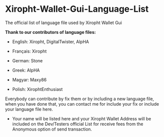 # Xiropht-Wallet-Gui-Language-List
The official list of language file used by Xiropht Wallet Gui

**Thank to our contributors of language files:**

- English: Xiropht, DigitalTwister, AlpHA

- Français: Xiropht

- German: Stone

- Greek: AlpHA

- Magyar: Maxy86

- Polish: XirophtEnthusiast

Everybody can contribute by fix them or by including a new language file, when you have done that, you can contact me for include your fix or include your language file here. 

- Your name will be listed here and your Xiropht Wallet Address will be included on the Dev/Testers official List for receive fees from the Anonymous option of send transaction.

